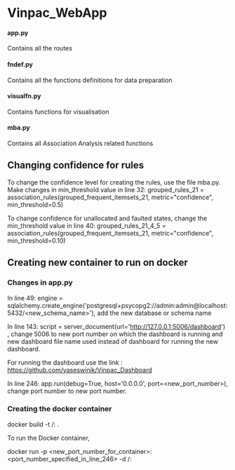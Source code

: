 # Vinpac_WebApp

#### app.py
Contains all the routes

#### fndef.py
Contains all the functions definitions for data preparation

#### visualfn.py
Contains functions for visualisation

#### mba.py
Contains all Association Analysis related functions 

## Changing confidence for rules
To change the confidence level for creating the rules, use the file mba.py. Make changes in min_threshold value in line 32:  grouped_rules_21 = association_rules(grouped_frequent_itemsets_21, metric="confidence", min_threshold=0.5)

To change confidence for unallocated and faulted states, change the min_threshold value in line 40: 
grouped_rules_21_4_5 = association_rules(grouped_frequent_itemsets_21, metric="confidence", min_threshold=0.10)

## Creating new container to run on docker
### Changes in app.py
In line 49: engine = sqlalchemy.create_engine('postgresql+psycopg2://admin:admin@localhost:5432/<new_schema_name>'), add the new database or schema name

In line 143: script = server_document(url='http://127.0.0.1:5006/dashboard') , change 5006 to new port number on which the dashboard is running and new dashboard file name used instead of dashboard for running the new dashboard. 

For running the dashboard use the link :  https://github.com/yaseswinik/Vinpac_Dashboard

In line 246: app.run(debug=True, host='0.0.0.0', port=<new_port_number>), change port number to new port number. 

### Creating the docker container

docker build -t <repo>/<image>:<tag> .

To run the Docker container, 

docker run -p <new_port_number_for_container>:<port_number_specified_in_line_246> -d <repo>/<image>:<tag>





 
